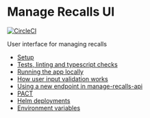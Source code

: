 # Manage Recalls UI

[![CircleCI](https://circleci.com/gh/ministryofjustice/manage-recalls-ui/tree/main.svg?style=svg)](https://circleci.com/gh/ministryofjustice/manage-recalls-ui)

User interface for managing recalls

* [Setup](./docs/setup.md)
* [Tests, linting and typescript checks](./docs/tests.md)
* [Running the app locally](./docs/running-app.md)
* [How user input validation works](./docs/user-input-validation.md)
* [Using a new endpoint in manage-recalls-api](./docs/new-endpoint.md)
* [PACT](./docs/pact.md)
* [Helm deployments](./docs/helm-deploy.md)
* [Environment variables](./docs/env-vars.md)
